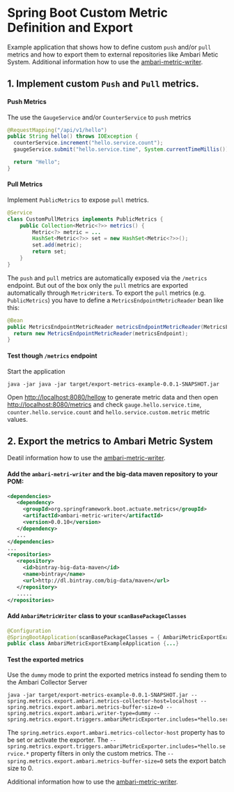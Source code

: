 # Spring Boot Custom Metric Definition and Export

Example application that shows how to define custom `push` and/or `pull` metrics and how to export them to external  repositories like Ambari Metic System. 
Additional information how to use the [ambari-metric-writer](https://github.com/tzolov/ambari-metric-writer).

## 1. Implement custom `Push` and `Pull` metrics.

#### Push Metrics
The use the `GaugeService` and/or `CounterService` to `push` metrics
```java
@RequestMapping("/api/v1/hello")
public String hello() throws IOException {
  counterService.increment("hello.service.count");
  gaugeService.submit("hello.service.time", System.currentTimeMillis());

  return "Hello";
}
```
#### Pull Metrics
Implement `PublicMetrics` to expose `pull` metrics.
```java
@Service
class CustomPullMetrics implements PublicMetrics {
    public Collection<Metric<?>> metrics() {
        Metric<?> metric = ...
        HashSet<Metric<?>> set = new HashSet<Metric<?>>();
        set.add(metric);
        return set;
    }
}
```
The `push` and `pull` metrics are automatically exposed via the `/metrics` endpoint. But out of the box only the `pull` metrics are exported automatically through `MetricWriter`s. To export the `pull` metrics (e.g. `PublicMetrics`) you have to define a `MetricsEndpointMetricReader` bean like this:
```java
@Bean 
public MetricsEndpointMetricReader metricsEndpointMetricReader(MetricsEndpoint metricsEndpoint) { 
  return new MetricsEndpointMetricReader(metricsEndpoint); 
}
```

#### Test though `/metrics` endpoint
Start the application
```
java -jar java -jar target/export-metrics-example-0.0.1-SNAPSHOT.jar
```
Open [http://localhost:8080/hellow](http://localhost:8080/hellow) to generate metric data and then open [http://localhost:8080/metrics](http://localhost:8080/metrics) and check `gauge.hello.service.time`, `counter.hello.service.count` and `hello.service.custom.metric` metric values.

## 2. Export the metrics to Ambari Metric System
Deatil information how to use the [ambari-metric-writer](https://github.com/tzolov/ambari-metric-writer).

#### Add the `ambari-metri-writer` and the big-data maven repository to your POM:
```xml
<dependencies>
   <dependency>
     <groupId>org.springframework.boot.actuate.metrics</groupId>
     <artifactId>ambari-metric-writer</artifactId>
     <version>0.0.10</version>
   </dependency>
   ...
</dependencies>
...  
<repositories>
   <repository>
     <id>bintray-big-data-maven</id>
     <name>bintray</name>
     <url>http://dl.bintray.com/big-data/maven</url>
   </repository>
   ..... 
</repositories>
```

#### Add `AmbariMetricWriter` class to your `scanBasePackageClasses`
```java
@Configuration
@SpringBootApplication(scanBasePackageClasses = { AmbariMetricExportExampleApplication.class, AmbariMetricWriter.class })
public class AmbariMetricExportExampleApplication {...}
```

#### Test the exported metrics
Use the `dummy` mode to print the exported metrics instead fo sending them to the Ambari Collector Server
```
java -jar target/export-metrics-example-0.0.1-SNAPSHOT.jar --spring.metrics.export.ambari.metrics-collector-host=localhost --spring.metrics.export.ambari.metrics-buffer-size=0 --spring.metrics.export.ambari.writer-type=dummy --spring.metrics.export.triggers.ambariMetricExporter.includes=*hello.service.*
```
The `spring.metrics.export.ambari.metrics-collector-host` property has to be set or activate the exporter. The `--spring.metrics.export.triggers.ambariMetricExporter.includes=*hello.service.*` property filters in only the custom metrics. The `--spring.metrics.export.ambari.metrics-buffer-size=0` sets the export batch size to 0.

Additional information how to use the [ambari-metric-writer](https://github.com/tzolov/ambari-metric-writer).
